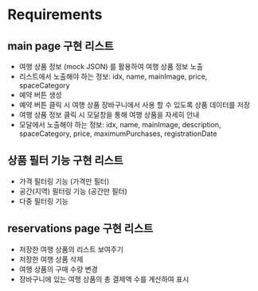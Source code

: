 # Requirements

## main page 구현 리스트
- 여행 상품 정보 (mock JSON) 를 활용하여 여행 상품 정보 노출
- 리스트에서 노출해야 하는 정보: idx, name, mainImage, price, spaceCategory
- 예약 버튼 생성
- 예약 버튼 클릭 시 여행 상품 장바구니에서 사용 할 수 있도록 상품 데이터를 저장
- 여행 상품 정보 클릭 시 모달창을 통해 여행 상품을 자세히 안내
- 모달에서 노출해야 하는 정보: idx, name, mainImage, description, spaceCategory, price, maximumPurchases, registrationDate

## 상품 필터 기능 구현 리스트
- 가격 필터링 기능 (가격만 필터)
- 공간(지역) 필터링 기능 (공간만 필터)
- 다중 필터링 기능


## reservations page 구현 리스트
- 저장한 여행 상품의 리스트 보여주기
- 저장한 여행 상품 삭제
- 여행 상품의 구매 수량 변경
- 장바구니에 있는 여행 상품의 총 결제액 수를 계산하여 표시